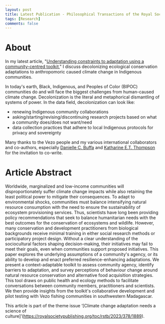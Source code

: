 ```yaml
---
layout: post
title: Latest Publication - Philosophical Transactions of the Royal Society B
tags: [Research]
comments: false
---
```


# About
In my latest article, "[Understanding constraints to adaptation using a community-centred toolkit](https://doi.org/10.1098/rstb.2022.0391)," I discuss decolonizing ecological conservation adaptations to anthropomoric caused climate change in Indigenous communities. 

In today's earth, Black, Indigenous, and Peoples of Color (BIPOC) communities do and will face the biggest challenges from human-caused climate change. Decolonization is the literal and metaphorical dismantling of systems of power. In the data field, decolonization can look like: 
- renewing Indigenous community collaborations
- asking/starting/revising/discontinuing research projects based on what a community does/does not want/need
- data collection practices that adhere to local Indigenous protocols for privacy and sovereignty

Many thanks to the Vezo people and my various international collaborators and co-authors, especially [Danielle C. Buffa](https://orcid.org/0000-0002-9478-8470) and [Katharine E.T. Thompson](https://orcid.org/0000-0002-5892-536X) for the invitation to co-write. 

# Article Abstract
Worldwide, marginalized and low-income communities will disproportionately suffer climate change impacts while also retaining the least political power to mitigate their consequences. To adapt to environmental shocks, communities must balance intensifying natural resource consumption with the need to ensure the sustainability of ecosystem provisioning services. Thus, scientists have long been providing policy recommendations that seek to balance humanitarian needs with the best outcomes for the conservation of ecosystems and wildlife. However, many conservation and development practitioners from biological backgrounds receive minimal training in either social research methods or participatory project design. Without a clear understanding of the sociocultural factors shaping decision-making, their initiatives may fail to meet their goals, even when communities support proposed initiatives. This paper explores the underlying assumptions of a community's agency, or its ability to develop and enact preferred resilience-enhancing adaptations. We present a context-adaptable toolkit to assess community agency, identify barriers to adaptation, and survey perceptions of behaviour change around natural resource conservation and alternative food acquisition strategies. This tool draws on public health and ecology methods to facilitate conversations between community members, practitioners and scientists. We then provide insights from the toolkit's collaborative development and pilot testing with Vezo fishing communities in southwestern Madagascar.

This article is part of the theme issue ‘[Climate change adaptation needs a science of culture]’(https://royalsocietypublishing.org/toc/rstb/2023/378/1889).
